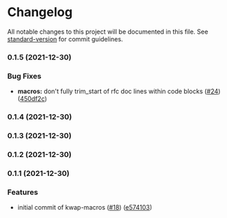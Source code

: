 # Changelog

All notable changes to this project will be documented in this file. See [standard-version](https://github.com/conventional-changelog/standard-version) for commit guidelines.

### 0.1.5 (2021-12-30)


### Bug Fixes

* **macros:** don't fully trim_start of rfc doc lines within code blocks ([#24](https://github.com/clov-coffee/kwap/issues/24)) ([450df2c](https://github.com/clov-coffee/kwap/commit/450df2c78f583f5c9077d255e6224576316df057))

### 0.1.4 (2021-12-30)

### 0.1.3 (2021-12-30)

### 0.1.2 (2021-12-30)

### 0.1.1 (2021-12-30)


### Features

* initial commit of kwap-macros ([#18](https://github.com/clov-coffee/kwap/issues/18)) ([e574103](https://github.com/clov-coffee/kwap/commit/e5741039951922dafb28e9574ac1c394f3ad5e81))
